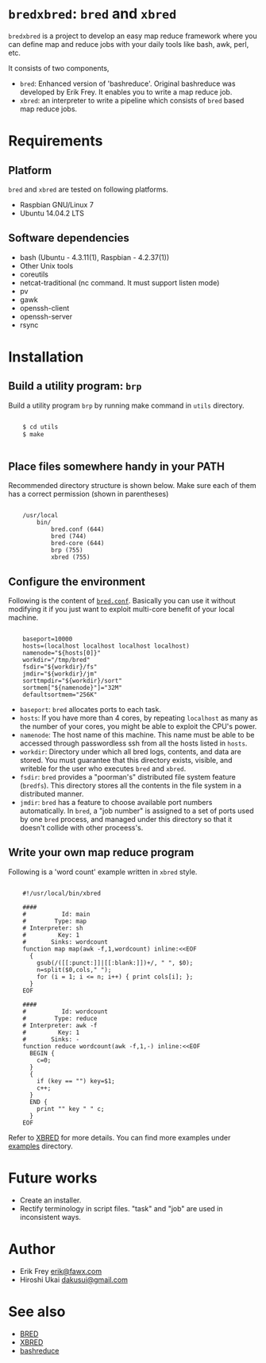 # ```bredxbred```: ```bred``` and ```xbred```

```bredxbred``` is a project to develop an easy map reduce framework where you can define map and reduce jobs with your daily tools like bash, awk, perl, etc.

It consists of two components,

* ```bred```: Enhanced version of 'bashreduce'. Original bashreduce was developed by Erik Frey. It enables you to write a map reduce job.
* ```xbred```: an interpreter to write a pipeline which consists of ```bred``` based map reduce jobs.


# Requirements

## Platform
```bred``` and ```xbred``` are tested on following platforms.

* Raspbian GNU/Linux 7
* Ubuntu 14.04.2 LTS

## Software dependencies

* bash (Ubuntu - 4.3.11(1), Raspbian - 4.2.37(1))
* Other Unix tools
 * coreutils 
 * netcat-traditional (nc command. It must support listen mode)
 * pv
 * gawk
 * openssh-client
 * openssh-server
 * rsync

# Installation
## Build a utility program: ```brp```
Build a utility program ```brp``` by running make command in ```utils``` directory.

```bash

    $ cd utils
	$ make
	
```


## Place files somewhere handy in your PATH
Recommended directory structure is shown below.
Make sure each of them has a correct permission (shown in parentheses)

```

    /usr/local
	    bin/
			bred.conf (644)
		    bred (744)
			bred-core (644)
			brp (755)
			xbred (755)

```

## Configure the environment

Following is the content of [```bred.conf```](bred.conf).
Basically you can use it without modifying it if you just want to exploit multi-core benefit of your local machine.

```

    baseport=10000
    hosts=(localhost localhost localhost localhost)
    namenode="${hosts[0]}"
    workdir="/tmp/bred"
    fsdir="${workdir}/fs"
    jmdir="${workdir}/jm"
    sorttmpdir="${workdir}/sort"
    sortmem["${namenode}"]="32M"
    defaultsortmem="256K"

```

* ```baseport```: ```bred``` allocates ports to each task.
* ```hosts```: If you have more than 4 cores, by repeating ```localhost``` as many as the number of your cores, you might be able to exploit the CPU's power.
* ```namenode```:  The host name of this machine. This name must be able to be accessed through passwordless ssh from all the hosts listed in ```hosts```.
* ```workdir```: Directory under which all bred logs, contents, and data are stored. You must guarantee that this directory exists, visible, and writeble for the user who executes ```bred``` and ```xbred```.
* ```fsdir```: ```bred``` provides a "poorman's" distributed file system feature (```bredfs```). This directory stores all the contents in the file system in a distributed manner.
* ```jmdir```: ```bred``` has a feature to choose available port numbers automatically. In ```bred```, a "job number" is assigned to a set of ports used by one ```bred``` process, and managed under this directory so that it doesn't collide with other proceess's.

## Write your own map reduce program

Following is a 'word count' example written in ```xbred``` style.

```

    #!/usr/local/bin/xbred
    
    ####
    #          Id: main
    #        Type: map
    # Interpreter: sh
    #         Key: 1
    #       Sinks: wordcount
    function map map(awk -f,1,wordcount) inline:<<EOF
      {
        gsub(/([[:punct:]]|[[:blank:]])+/, " ", $0);
        n=split($0,cols," ");
        for (i = 1; i <= n; i++) { print cols[i]; };
      }
    EOF
    
    ####
    #          Id: wordcount
    #        Type: reduce
    # Interpreter: awk -f
    #         Key: 1
    #       Sinks: -
    function reduce wordcount(awk -f,1,-) inline:<<EOF
      BEGIN {
        c=0;
      }
      {
        if (key == "") key=$1;
        c++;
      }
      END {
        print "" key " " c;
      }
    EOF

```

Refer to [XBRED](docs/XBRED.md) for more details.
You can find more examples under [examples](examples/README.md) directory.

# Future works
* Create an installer.
* Rectify terminology in script files. "task" and "job" are used in inconsistent ways.

# Author
* Erik Frey <erik@fawx.com>
* Hiroshi Ukai <dakusui@gmail.com>

# See also
* [BRED](docs/BRED.md)
* [XBRED](docs/XBRED.md)
* [bashreduce](https://github.com/erikfrey/bashreduce)
